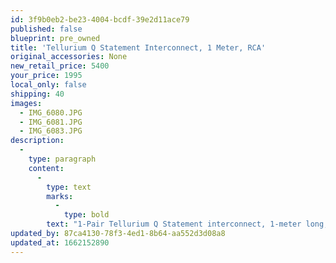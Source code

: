 ```yaml
---
id: 3f9b0eb2-be23-4004-bcdf-39e2d11ace79
published: false
blueprint: pre_owned
title: 'Tellurium Q Statement Interconnect, 1 Meter, RCA'
original_accessories: None
new_retail_price: 5400
your_price: 1995
local_only: false
shipping: 40
images:
  - IMG_6080.JPG
  - IMG_6081.JPG
  - IMG_6083.JPG
description:
  -
    type: paragraph
    content:
      -
        type: text
        marks:
          -
            type: bold
        text: "1-Pair Tellurium Q Statement interconnect, 1-meter long, RCA\_ termination. Cables are in very good physical and functional condition - just a bit of fray on one terminal from the snake-skin jacket. Cables sold as new for $5,400.00 and are superb sounding.\_"
updated_by: 87ca4130-78f3-4ed1-8b64-aa552d3d08a8
updated_at: 1662152890
---
```

